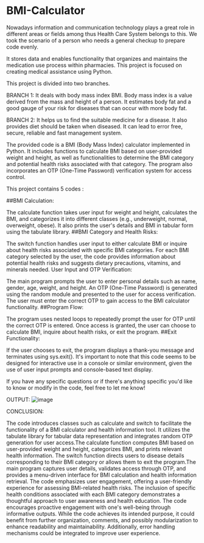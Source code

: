 # BMI-Calculator
Nowadays information and communication technology plays a great role in different areas or fields among thus Health Care System belongs to this. We took the scenario of a person who needs a general checkup to prepare code evenly.

It stores data and enables functionality that organizes and maintains the medication use process within pharmacies. This project is focused on creating medical assistance using Python.

This project is divided into two branches.

BRANCH 1: It deals with body mass index BMI. Body mass index is a value derived from the mass and height of a person. It estimates body fat and a good gauge of your risk for diseases that can occur with more body fat.

BRANCH 2: It helps us to find the suitable medicine for a disease. It also provides diet should be taken when diseased. It can lead to error free, secure, reliable and fast management system.

The provided code is a BMI (Body Mass Index) calculator implemented in Python. It includes functions to calculate BMI based on user-provided weight and height, as well as functionalities to determine the BMI category and potential health risks associated with that category. The program also incorporates an OTP (One-Time Password) verification system for access control.

This project contains 5 codes :

##BMI Calculation:

The calculate function takes user input for weight and height, calculates the BMI, and categorizes it into different classes (e.g., underweight, normal, overweight, obese).
It also prints the user's details and BMI in tabular form using the tabulate library.
##BMI Category and Health Risks:

The switch function handles user input to either calculate BMI or inquire about health risks associated with specific BMI categories.
For each BMI category selected by the user, the code provides information about potential health risks and suggests dietary precautions, vitamins, and minerals needed.
User Input and OTP Verification:

The main program prompts the user to enter personal details such as name, gender, age, weight, and height.
An OTP (One-Time Password) is generated using the random module and presented to the user for access verification.
The user must enter the correct OTP to gain access to the BMI calculator functionality.
##Program Flow:

The program uses nested loops to repeatedly prompt the user for OTP until the correct OTP is entered.
Once access is granted, the user can choose to calculate BMI, inquire about health risks, or exit the program.
##Exit Functionality:

If the user chooses to exit, the program displays a thank-you message and terminates using sys.exit().
It's important to note that this code seems to be designed for interactive use in a console or similar environment, given the use of user input prompts and console-based text display.

If you have any specific questions or if there's anything specific you'd like to know or modify in the code, feel free to let me know!

OUTPUT:
![image](https://github.com/user-attachments/assets/4000143a-db14-4023-a9db-14507c7f7bf2)


CONCLUSION:

The code introduces classes such as calculate and switch to facilitate the functionality of a BMI calculator and health information tool. It utilizes the tabulate library for tabular data representation and integrates random OTP generation for user access.The calculate function computes BMI based on user-provided weight and height, categorizes BMI, and prints relevant health information. The switch function directs users to disease details corresponding to their BMI category or allows them to exit the program.The main program captures user details, validates access through OTP, and provides a menu-driven interface for BMI calculation and health information retrieval. The code emphasizes user engagement, offering a user-friendly experience for assessing BMI-related health risks.
The inclusion of specific health conditions associated with each BMI category demonstrates a thoughtful approach to user awareness and health education. The code encourages proactive engagement with one's well-being through informative outputs.
While the code achieves its intended purpose, it could benefit from further organization, comments, and possibly modularization to enhance readability and maintainability. Additionally, error handling mechanisms could be integrated to improve user experience.
